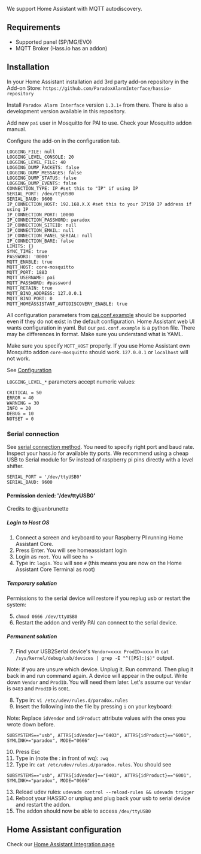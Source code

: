 We support Home Assistant with MQTT autodiscovery.

## Requirements
- Supported panel (SP/MG/EVO)
- MQTT Broker (Hass.io has an addon)

## Installation

In your Home Assistant installation add 3rd party add-on repository in the Add-on Store: `https://github.com/ParadoxAlarmInterface/hassio-repository`

Install `Paradox Alarm Interface` version `1.3.1+` from there. There is also a development version available in this repository.

Add new `pai` user in Mosquitto for PAI to use. Check your Mosquitto addon manual.

Configure the add-on in the configuration tab.

```
LOGGING_FILE: null
LOGGING_LEVEL_CONSOLE: 20
LOGGING_LEVEL_FILE: 40
LOGGING_DUMP_PACKETS: false
LOGGING_DUMP_MESSAGES: false
LOGGING_DUMP_STATUS: false
LOGGING_DUMP_EVENTS: false
CONNECTION_TYPE: IP #set this to "IP" if using IP
SERIAL_PORT: /dev/ttyUSB0
SERIAL_BAUD: 9600
IP_CONNECTION_HOST: 192.168.X.X #set this to your IP150 IP address if using IP
IP_CONNECTION_PORT: 10000
IP_CONNECTION_PASSWORD: paradox
IP_CONNECTION_SITEID: null
IP_CONNECTION_EMAIL: null
IP_CONNECTION_PANEL_SERIAL: null
IP_CONNECTION_BARE: false
LIMITS: {}
SYNC_TIME: true
PASSWORD: '0000'
MQTT_ENABLE: true
MQTT_HOST: core-mosquitto
MQTT_PORT: 1883
MQTT_USERNAME: pai
MQTT_PASSWORD: #password 
MQTT_RETAIN: true
MQTT_BIND_ADDRESS: 127.0.0.1
MQTT_BIND_PORT: 0
MQTT_HOMEASSISTANT_AUTODISCOVERY_ENABLE: true
```

All configuration parameters from [pai.conf.example](https://github.com/ParadoxAlarmInterface/pai/blob/master/config/pai.conf.example) should be supported even if they do not exist in the default configuration. Home Assistant web UI wants configuration in yaml. But our `pai.conf.example` is a python file. There may be differences in format. Make sure you understand what is YAML.

Make sure you specify `MQTT_HOST` properly. If you use Home Assistant own Mosquitto addon `core-mosquitto` should work. `127.0.0.1` or `localhost` will not work.

See [Configuration](./Configuration)

`LOGGING_LEVEL_*` parameters accept numeric values:
```
CRITICAL = 50
ERROR = 40
WARNING = 30
INFO = 20
DEBUG = 10
NOTSET = 0
```

### Serial connection

See [serial connection method](./Connection-methods#serial-connection). You need to specify right port and baud rate. Inspect your hass.io for available tty ports. We recommend using a cheap USB to Serial module for 5v instead of raspberry pi pins directly with a level shifter.
```
SERIAL_PORT = '/dev/ttyUSB0'
SERIAL_BAUD: 9600
```

#### Permission denied: '/dev/ttyUSB0'

Credits to @juanbrunette

##### Login to Host OS
1) Connect a screen and keyboard to your Raspberry PI running Home Assistant Core.
2) Press Enter. You will see homeassistant login
3) Login as `root`. You will see `ha >`
4) Type in: `login`. You will see `#` (this means you are now on the Home Assistant Core Terminal as root)

##### Temporary solution
Permissions to the serial device will restore if you replug usb or restart the system:

5) `chmod 0666 /dev/ttyUSB0`
6) Restart the addon and verify PAI can connect to the serial device.

##### Permanent solution
7) Find your USB2Serial device's `Vendor=xxxx ProdID=xxxx` in `cat /sys/kernel/debug/usb/devices | grep -E "^([PS]:|$)"` output.

Note: if you are unsure which device. Unplug it. Run command. Then plug it back in and run command again. A device will appear in the output.
Write down `Vendor` and `ProdID`. You will need them later. Let's assume our `Vendor` is `0403` and `ProdID` is `6001`.

8) Type in: `vi /etc/udev/rules.d/paradox.rules`
9) Insert the following into the file by pressing `i` on your keyboard:

Note: Replace `idVendor` and `idProduct` attribute values with the ones you wrote down before.

```
SUBSYSTEMS=="usb", ATTRS{idVendor}=="0403", ATTRS{idProduct}=="6001", SYMLINK+="paradox", MODE="0666"
```

10) Press Esc
11) Type in (note the : in front of wq): `:wq`
12) Type in: `cat /etc/udev/rules.d/paradox.rules`. You should see
```
SUBSYSTEMS=="usb", ATTRS{idVendor}=="0403", ATTRS{idProduct}=="6001", SYMLINK+="paradox", MODE="0666"
```
13) Reload udev rules: `udevadm control --reload-rules && udevadm trigger`
14) Reboot your HASSIO or unplug and plug back your usb to serial device and restart the addon.
15) The addon should now be able to access `/dev/ttyUSB0`

## Home Assistant configuration
Check our [Home Assistant Integration page](./Home-Assistant-integration#homeassistant-keypad)

